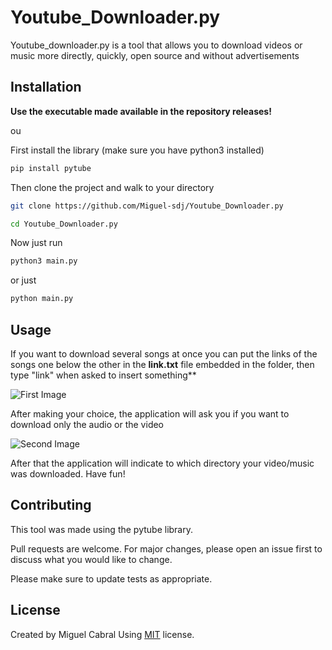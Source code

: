 # Youtube_Downloader.py

Youtube_downloader.py is a tool that allows you to download videos or music more directly, quickly, open source and without advertisements

## Installation

**Use the executable made available in the repository releases!**

ou

First install the library (make sure you have python3 installed)
```bash
pip install pytube
```
Then clone the project and walk to your directory

```bash
git clone https://github.com/Miguel-sdj/Youtube_Downloader.py
```
```bash
cd Youtube_Downloader.py
```

Now just run 

```python
python3 main.py
```
or just

```python
python main.py
```


## Usage
If you want to download several songs at once 
you can put the links of the songs one below the other in the **link.txt** file embedded in the folder, then type "link" when asked to insert something**

![First Image](http://i.imgur.com/PiJZD6Y.png)


After making your choice, the application will ask you if you want to download only the audio or the video

![Second Image](http://i.imgur.com/12WYNh7.png)

After that the application will indicate to which directory your video/music was downloaded. Have fun!

## Contributing
This tool was made using the pytube library.

Pull requests are welcome. For major changes, please open an issue first to discuss what you would like to change.

Please make sure to update tests as appropriate.

## License
Created by Miguel Cabral Using 
[MIT](https://github.com/Miguel-sdj/Youtube_Downloader.py/blob/main/LICENSE)
license.
